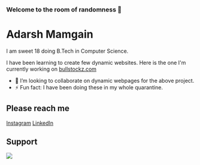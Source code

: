 ### Welcome to the room of randomness 👋

# Adarsh Mamgain

I am sweet 18 doing B.Tech in Computer Science.

I have been learning to create few dynamic websites. Here is the one I'm currently working on [bullstockz.com](http://bullstockz.com)


- 👯 I’m looking to collaborate on dynamic webpages for the above project.
- ⚡ Fun fact: I have been doing these in my whole quarantine.

## Please reach me

[Instagram](https://instagram.com/_.mangya._)
[LinkedIn](https://www.linkedin.com/in/adarsh-mamgain-b091031b6/)

## Support
[![](adarsh-mamgain/button.png)](https://pages.razorpay.com/donate_adarsh_mamgain)
<!--
**adarsh-mamgain/adarsh-mamgain** is a ✨ _special_ ✨ repository because its `README.md` (this file) appears on your GitHub profile.

Here are some ideas to get you started:

- 🔭 I’m currently working on ...
- 🌱 I’m currently learning ...
- 🤔 I’m looking for help with ...
- 💬 Ask me about ...
- 📫 How to reach me: ...
- 😄 Pronouns: ...
- ⚡ Fun fact: ...
-->
